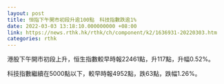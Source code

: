 ```yaml
---
layout: post
title: 恒指下午開市初段升逾100點　科技指數跌逾1%
date: 2022-03-03 13:18:10.000000000 +08:00
link: https://news.rthk.hk/rthk/ch/component/k2/1636931-20220303.htm
categories: rthk
---
```


港股下午開市初段上升，恒生指數較早時報22461點，升117點，升幅0.52%。

科技指數繼續在5000點以下，較早時報4952點，跌63點，跌幅1.26%。
